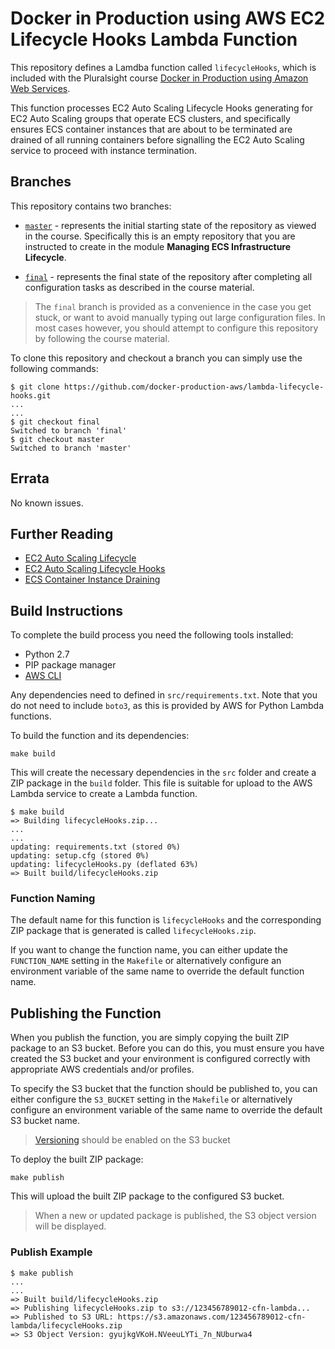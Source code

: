 # Docker in Production using AWS EC2 Lifecycle Hooks Lambda Function

This repository defines a Lamdba function called `lifecycleHooks`, which is included with the Pluralsight course [Docker in Production using Amazon Web Services](https://app.pluralsight.com/library/courses/docker-production-using-amazon-web-services/table-of-contents).

This function processes EC2 Auto Scaling Lifecycle Hooks generating for EC2 Auto Scaling groups that operate ECS clusters, and specifically ensures ECS container instances that are about to be terminated are drained of all running containers before signalling the EC2 Auto Scaling service to proceed with instance termination.

## Branches

This repository contains two branches:

- [`master`](https://github.com/docker-production-aws/lambda-lifecycle-hooks/tree/master) - represents the initial starting state of the repository as viewed in the course.  Specifically this is an empty repository that you are instructed to create in the module **Managing ECS Infrastructure Lifecycle**.

- [`final`](https://github.com/docker-production-aws/lambda-lifecycle-hooks/tree/final) - represents the final state of the repository after completing all configuration tasks as described in the course material.

> The `final` branch is provided as a convenience in the case you get stuck, or want to avoid manually typing out large configuration files.  In most cases however, you should attempt to configure this repository by following the course material.

To clone this repository and checkout a branch you can simply use the following commands:

```
$ git clone https://github.com/docker-production-aws/lambda-lifecycle-hooks.git
...
...
$ git checkout final
Switched to branch 'final'
$ git checkout master
Switched to branch 'master'
```

## Errata

No known issues.

## Further Reading

- [EC2 Auto Scaling Lifecycle](http://docs.aws.amazon.com/autoscaling/latest/userguide/AutoScalingGroupLifecycle.html)
- [EC2 Auto Scaling Lifecycle Hooks](http://docs.aws.amazon.com/autoscaling/latest/userguide/lifecycle-hooks.html)
- [ECS Container Instance Draining](http://docs.aws.amazon.com/AmazonECS/latest/developerguide/container-instance-draining.html)

## Build Instructions

To complete the build process you need the following tools installed:

- Python 2.7
- PIP package manager
- [AWS CLI](https://aws.amazon.com/cli/)

Any dependencies need to defined in `src/requirements.txt`.  Note that you do not need to include `boto3`, as this is provided by AWS for Python Lambda functions.

To build the function and its dependencies:

`make build`

This will create the necessary dependencies in the `src` folder and create a ZIP package in the `build` folder.  This file is suitable for upload to the AWS Lambda service to create a Lambda function.

```
$ make build
=> Building lifecycleHooks.zip...
...
...
updating: requirements.txt (stored 0%)
updating: setup.cfg (stored 0%)
updating: lifecycleHooks.py (deflated 63%)
=> Built build/lifecycleHooks.zip
```

### Function Naming

The default name for this function is `lifecycleHooks` and the corresponding ZIP package that is generated is called `lifecycleHooks.zip`.

If you want to change the function name, you can either update the `FUNCTION_NAME` setting in the `Makefile` or alternatively configure an environment variable of the same name to override the default function name.

## Publishing the Function

When you publish the function, you are simply copying the built ZIP package to an S3 bucket.  Before you can do this, you must ensure you have created the S3 bucket and your environment is configured correctly with appropriate AWS credentials and/or profiles.

To specify the S3 bucket that the function should be published to, you can either configure the `S3_BUCKET` setting in the `Makefile` or alternatively configure an environment variable of the same name to override the default S3 bucket name.

> [Versioning](http://docs.aws.amazon.com/AmazonS3/latest/dev/Versioning.html) should be enabled on the S3 bucket

To deploy the built ZIP package:

`make publish`

This will upload the built ZIP package to the configured S3 bucket.

> When a new or updated package is published, the S3 object version will be displayed.

### Publish Example

```
$ make publish
...
...
=> Built build/lifecycleHooks.zip
=> Publishing lifecycleHooks.zip to s3://123456789012-cfn-lambda...
=> Published to S3 URL: https://s3.amazonaws.com/123456789012-cfn-lambda/lifecycleHooks.zip
=> S3 Object Version: gyujkgVKoH.NVeeuLYTi_7n_NUburwa4
```